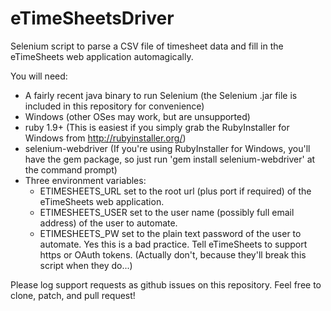 eTimeSheetsDriver
=================

Selenium script to parse a CSV file of timesheet data and fill in the eTimeSheets web application automagically.

You will need:
* A fairly recent java binary to run Selenium (the Selenium .jar file is included in this repository for convenience)
* Windows (other OSes may work, but are unsupported)
* ruby 1.9+ (This is easiest if you simply grab the RubyInstaller for Windows from http://rubyinstaller.org/)
* selenium-webdriver (If you're using RubyInstaller for Windows, you'll have the gem package, so just run 'gem install selenium-webdriver' at the command prompt)
* Three environment variables:
    * ETIMESHEETS_URL set to the root url (plus port if required) of the eTimeSheets web application.
    * ETIMESHEETS_USER set to the user name (possibly full email address) of the user to automate.
    * ETIMESHEETS_PW set to the plain text password of the user to automate. Yes this is a bad practice. Tell eTimeSheets to support https or OAuth tokens. (Actually don't, because they'll break this script when they do...)

Please log support requests as github issues on this repository. Feel free to clone, patch, and pull request!
